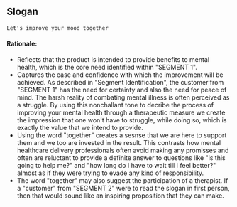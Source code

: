 ## Slogan

``Let's improve your mood together``

#### Rationale:
* Reflects that the product is intended to provide benefits to mental health, which is the core need identified within "SEGMENT 1".
* Captures the ease and confidence with which the improvement will be achieved. As described in "Segment Identification", the customer from "SEGMENT 1" has the need for certainty and also the need for peace of mind. The harsh reality of combating mental illness is often perceived as a struggle. By using this nonchallant tone to decribe the process of improving your mental health through a therapeutic measure we create the impression that one won't have to struggle, while doing so, which is exactly the value that we intend to provide. 
* Using the word "together" creates a sesnse that we are here to support them and we too are invested in the result. This contrasts how mental healthcare delivery professionals often avoid making any promisses and often are reluctant to provide a definite answer to questions like "is this going to help me?" and "how long do I have to wait till I feel better?" almost as if they were trying to evade any kind of responsibility.
* The word "together" may also suggest the participation of a therapist. If a "customer" from "SEGMENT 2" were to read the slogan in first person, then that would sound like an inspiring proposition that they can make.

